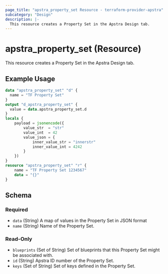```yaml
---
page_title: "apstra_property_set Resource - terraform-provider-apstra"
subcategory: "Design"
description: |-
  This resource creates a Property Set in the Apstra Design tab.
---
```


# apstra_property_set (Resource)

This resource creates a Property Set in the Apstra Design tab.


## Example Usage

```terraform
data "apstra_property_set" "d" {
  name = "TF Property Set"
}
output "d_apstra_property_set" {
  value = data.apstra_property_set.d
}
locals {
	payload = jsonencode({
		value_str  = "str"
		value_int  = 42
		value_json = {
			inner_value_str = "innerstr"
			inner_value_int = 4242
		}
	})
}
resource "apstra_property_set" "r" {
	name = "TF Property Set 1234567"
	data = "{}"
}
```

<!-- schema generated by tfplugindocs -->
## Schema

### Required

- `data` (String) A map of values in the Property Set in JSON format
- `name` (String) Name of the Property Set.

### Read-Only

- `blueprints` (Set of String) Set of blueprints that this Property Set might be associated with.
- `id` (String) Apstra ID number of the Property Set.
- `keys` (Set of String) Set of keys defined in the Property Set.



